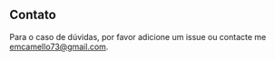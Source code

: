 ## Contato
Para o caso de dúvidas, por favor adicione um issue ou contacte me [emcamello73@gmail.com](emcamello73@gmail.com).

